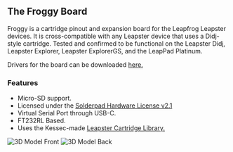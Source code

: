 ## The Froggy Board
Froggy is a cartridge pinout and expansion board for the Leapfrog Leapster devices. It is cross-compatible with any Leapster device that uses a Didj-style cartridge. Tested and confirmed to be functional on the Leapster Didj, Leapster Explorer, Leapster ExplorerGS, and the LeapPad Platinum.

Drivers for the board can be downloaded [here.](https://www.ftdichip.com/Drivers/VCP.htm)

### Features
- Micro-SD support.
- Licensed under the [Solderpad Hardware License v2.1](https://solderpad.org/licenses/SHL-2.1/)
- Virtual Serial Port through USB-C.
- FT232RL Based.
- Uses the Kessec-made [Leapster Cartridge Library.](https://git.kessec.com/leapbunny/leapster-cart)

![3D Model Front](images/froggy.png)
![3D Model Back](images/froggy-back.png)
